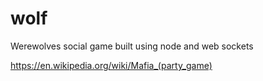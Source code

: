 # wolf
Werewolves social game built using node and web sockets

https://en.wikipedia.org/wiki/Mafia_(party_game)
